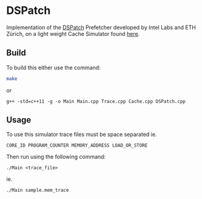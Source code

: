 # DSPatch

Implementation of the [DSPatch](https://people.inf.ethz.ch/omutlu/pub/DSPatch_prefetcher_micro19.pdf) Prefetcher developed by Intel Labs and ETH Zürich, on a light weight Cache Simulator found [here](https://github.com/Shihao-Song/Computer-Architecture-Teaching/tree/master/C621/Cache_Policy).

## Build
To build this either use the command:

```bash
make
```
or 
```
g++ -std=c++11 -g -o Main Main.cpp Trace.cpp Cache.cpp DSPatch.cpp
```

## Usage

To use this simulator trace files must be space separated ie.
```
CORE_ID PROGRAM_COUNTER MEMORY_ADDRESS LOAD_OR_STORE
```

Then run using the following command:
```
./Main <trace_file>
```
ie.
```
./Main sample.mem_trace
```